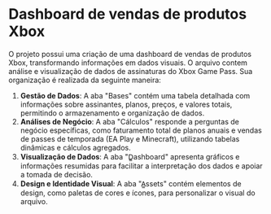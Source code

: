 # Dashboard de vendas de produtos Xbox 

O projeto possui uma criação de uma dashboard de vendas de produtos Xbox, transformando informações em dados visuais. O arquivo contem análise e visualização de dados de assinaturas do Xbox Game Pass.
Sua organização é realizada da seguinte maneira:

1. **Gestão de Dados**: A aba "Bases" contém uma tabela detalhada com informações sobre assinantes, planos, preços, e valores totais, permitindo o armazenamento e organização de dados.
2. **Análises de Negócio**: A aba "Cálculos" responde a perguntas de negócio específicas, como faturamento total de planos anuais e vendas de passes de temporada (EA Play e Minecraft), utilizando tabelas dinâmicas e cálculos agregados.
3. **Visualização de Dados**: A aba "D̳ashboard" apresenta gráficos e informações resumidas para facilitar a interpretação dos dados e apoiar a tomada de decisão.
4. **Design e Identidade Visual**: A aba "A̳ssets" contém elementos de design, como paletas de cores e ícones, para personalizar o visual do arquivo.
